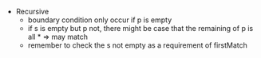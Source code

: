 - Recursive
    - boundary condition only occur if p is empty
    - if s is empty but p not, there might be case that the remaining of p is all * => may match
    - remember to check the s not empty as a requirement of firstMatch